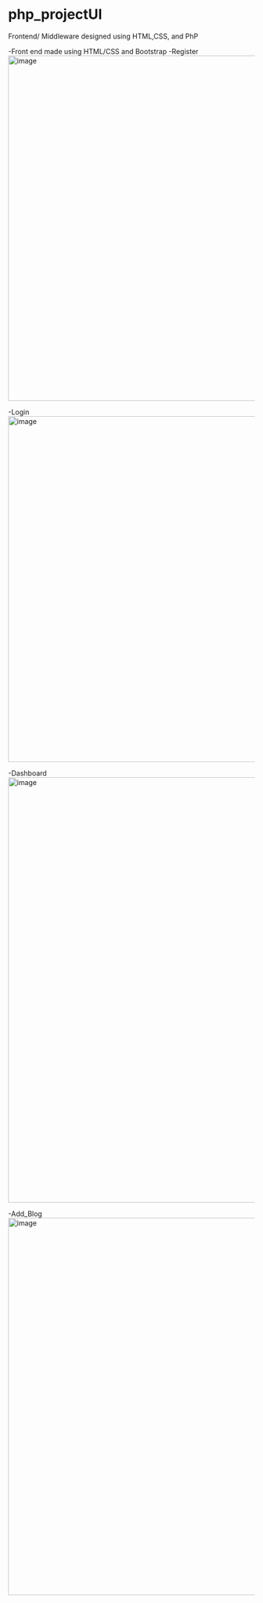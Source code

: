 # php_projectUI
Frontend/ Middleware designed using HTML,CSS, and PhP

-Front end made using HTML/CSS and Bootstrap
-Register
<img width="655" height="704" alt="image" src="https://github.com/user-attachments/assets/b577a126-121a-4dd6-bf0c-b7ed5cf20dc3" />

-Login
<img width="530" height="705" alt="image" src="https://github.com/user-attachments/assets/524c5d0d-c162-4196-ac27-2a9c4e07ed7c" />

-Dashboard
<img width="1775" height="867" alt="image" src="https://github.com/user-attachments/assets/55a1779e-f435-44a2-bf58-0d97cf9591ea" />

-Add_Blog
<img width="705" height="769" alt="image" src="https://github.com/user-attachments/assets/d7a8f54a-4c07-4b1b-b1a2-b1cb7eb4b54e" />

